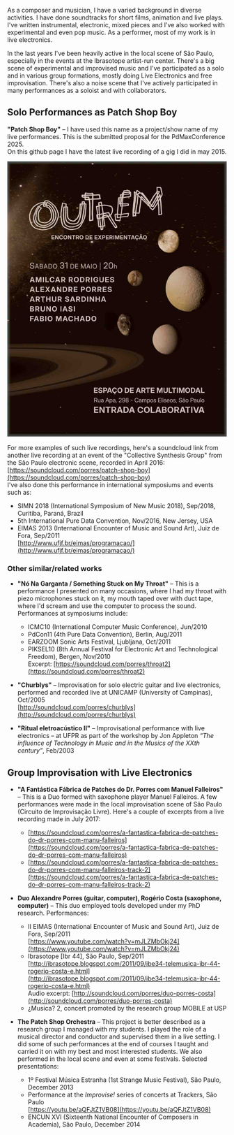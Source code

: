 As a composer and musician, I have a varied background in diverse activities. I have done soundtracks for short films, animation and live plays. I've written instrumental, electronic, mixed pieces and I’ve also worked with experimental and even pop music. As a performer, most of my work is in live electronics.

In the last years I've been heavily active in the local scene of São Paulo, especially in the events at the Ibrasotope artist-run center. There's a big scene of experimental and improvised music and I've participated as a solo and in various group formations, mostly doing Live Electronics and free improvisation. There's also a noise scene that I've actively participated in many performances as a soloist and with collaborators.

## Solo Performances as Patch Shop Boy

**"Patch Shop Boy"** – I have used this name as a project/show name of my live performances. This is the submitted proposal for the PdMaxConference 2025.  
On this github page I have the latest live recording of a gig I did in may 2015.

![My Image](outrem.jpg)

  For more examples of such live recordings, here's a soundcloud link from another live recording at an event of the "Collective Synthesis Group" from the São Paulo electronic scene, recorded in April 2016:  
  [https://soundcloud.com/porres/patch-shop-boy](https://soundcloud.com/porres/patch-shop-boy)  
  I've also done this performance in international symposiums and events such as:  
  - SIMN 2018 (International Symposium of New Music 2018), Sep/2018, Curitiba, Paraná, Brazil  
  - 5th International Pure Data Convention, Nov/2016, New Jersey, USA  
  - EIMAS 2013 (International Encounter of Music and Sound Art), Juiz de Fora, Sep/2011  
    [http://www.ufjf.br/eimas/programacao/](http://www.ufjf.br/eimas/programacao/)

### Other similar/related works

- **"Nó Na Garganta / Something Stuck on My Throat"** – This is a performance I presented on many occasions, where I had my throat with piezo microphones stuck on it, my mouth taped over with duct tape, where I'd scream and use the computer to process the sound. Performances at symposiums include:  
  - ICMC10 (International Computer Music Conference), Jun/2010  
  - PdCon11 (4th Pure Data Convention), Berlin, Aug/2011  
  - EARZOOM Sonic Arts Festival, Ljubljana, Oct/2011  
  - PIKSEL10 (8th Annual Festival for Electronic Art and Technological Freedom), Bergen, Nov/2010  
  Excerpt: [https://soundcloud.com/porres/throat2](https://soundcloud.com/porres/throat2)

- **"Churblys"** – Improvisation for solo electric guitar and live electronics, performed and recorded live at UNICAMP (University of Campinas), Oct/2005  
  [http://soundcloud.com/porres/churblys](http://soundcloud.com/porres/churblys)

- **"Ritual eletroacústico II"** – Improvisational performance with live electronics – at UFPR as part of the workshop by Jon Appleton *“The influence of Technology in Music and in the Musics of the XXth century”*, Feb/2003

## Group Improvisation with Live Electronics

- **"A Fantástica Fábrica de Patches do Dr. Porres com Manuel Falleiros"** – This is a Duo formed with saxophone player Manuel Falleiros. A few performances were made in the local improvisation scene of São Paulo (Circuito de Improvisação Livre). Here's a couple of excerpts from a live recording made in July 2017:  
  - [https://soundcloud.com/porres/a-fantastica-fabrica-de-patches-do-dr-porres-com-manu-falleiros](https://soundcloud.com/porres/a-fantastica-fabrica-de-patches-do-dr-porres-com-manu-falleiros)  
  - [https://soundcloud.com/porres/a-fantastica-fabrica-de-patches-do-dr-porres-com-manu-falleiros-track-2](https://soundcloud.com/porres/a-fantastica-fabrica-de-patches-do-dr-porres-com-manu-falleiros-track-2)

- **Duo Alexandre Porres (guitar, computer), Rogério Costa (saxophone, computer)** – This duo employed tools developed under my PhD research. Performances:  
  - II EIMAS (International Encounter of Music and Sound Art), Juiz de Fora, Sep/2011  
    [https://www.youtube.com/watch?v=mJLZMbOkj24](https://www.youtube.com/watch?v=mJLZMbOkj24)  
  - Ibrasotope [Ibr 44], São Paulo, Sep/2011  
    [http://ibrasotope.blogspot.com/2011/09/ibe34-telemusica-ibr-44-rogerio-costa-e.html](http://ibrasotope.blogspot.com/2011/09/ibe34-telemusica-ibr-44-rogerio-costa-e.html)  
    Audio excerpt: [http://soundcloud.com/porres/duo-porres-costa](http://soundcloud.com/porres/duo-porres-costa)  
  - ¿Musica? 2, concert promoted by the research group MOBILE at USP

- **The Patch Shop Orchestra** – This project is better described as a research group I managed with my students. I played the role of a musical director and conductor and supervised them in a live setting. I did some of such performances at the end of courses I taught and carried it on with my best and most interested students. We also performed in the local scene and even at some festivals. Selected presentations:  
  - 1º Festival Música Estranha (1st Strange Music Festival), São Paulo, December 2013  
  - Performance at the *Improvise!* series of concerts at Trackers, São Paulo  
    [https://youtu.be/aQFJtZ1VB08](https://youtu.be/aQFJtZ1VB08)  
  - ENCUN XVI (Sixteenth National Encounter of Composers in Academia), São Paulo, December 2014
